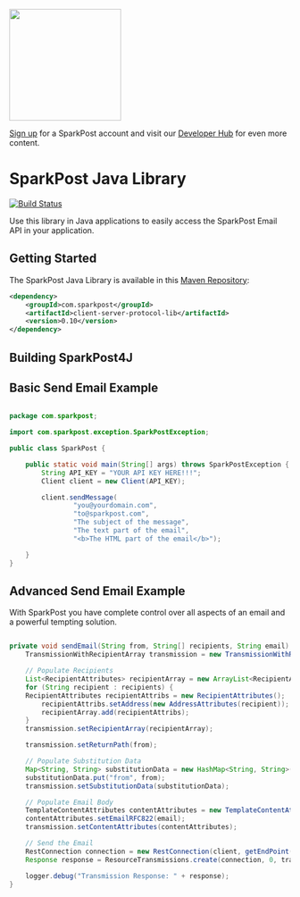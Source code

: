 <a href="https://www.sparkpost.com"><img src="https://www.sparkpost.com/sites/default/files/attachments/SparkPost_Logo_2-Color_Gray-Orange_RGB.svg" width="200px"/></a>

[Sign up](https://app.sparkpost.com/sign-up?src=Dev-Website&sfdcid=70160000000pqBb) for a SparkPost account and visit our [Developer Hub](https://developers.sparkpost.com) for even more content.

# SparkPost Java Library

[![Build Status](https://travis-ci.org/SparkPost/java-sparkpost.svg?branch=master)](https://travis-ci.org/SparkPost/java-sparkpost)

Use this library in Java applications to easily access the SparkPost Email API in your application.

## Getting Started

The SparkPost Java Library is available in this [Maven Repository](http://maven.apache.org/download.cgi):


```xml
<dependency>
	<groupId>com.sparkpost</groupId>
	<artifactId>client-server-protocol-lib</artifactId>
	<version>0.10</version>
</dependency>
```

## Building SparkPost4J

## Basic Send Email Example

```java

package com.sparkpost;

import com.sparkpost.exception.SparkPostException;

public class SparkPost {

    public static void main(String[] args) throws SparkPostException {
        String API_KEY = "YOUR API KEY HERE!!!";
        Client client = new Client(API_KEY);

        client.sendMessage(
                "you@yourdomain.com",
                "to@sparkpost.com",
                "The subject of the message",
                "The text part of the email",
                "<b>The HTML part of the email</b>");

    }
}

```



## Advanced Send Email Example

With SparkPost you have complete control over all aspects of an email and a powerful tempting solution.

```java

private void sendEmail(String from, String[] recipients, String email) throws SparkPostException {
	TransmissionWithRecipientArray transmission = new TransmissionWithRecipientArray();

	// Populate Recipients
	List<RecipientAttributes> recipientArray = new ArrayList<RecipientAttributes>();
	for (String recipient : recipients) {
	RecipientAttributes recipientAttribs = new RecipientAttributes();
		recipientAttribs.setAddress(new AddressAttributes(recipient));
		recipientArray.add(recipientAttribs);
	}
	transmission.setRecipientArray(recipientArray);

	transmission.setReturnPath(from);

	// Populate Substitution Data
	Map<String, String> substitutionData = new HashMap<String, String>();
	substitutionData.put("from", from);
	transmission.setSubstitutionData(substitutionData);

	// Populate Email Body
	TemplateContentAttributes contentAttributes = new TemplateContentAttributes();
	contentAttributes.setEmailRFC822(email);
	transmission.setContentAttributes(contentAttributes);

	// Send the Email
	RestConnection connection = new RestConnection(client, getEndPoint());
	Response response = ResourceTransmissions.create(connection, 0, transmission);

	logger.debug("Transmission Response: " + response);
}

```
